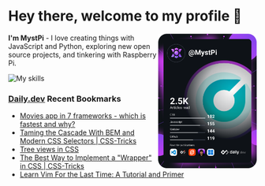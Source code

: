# Hey there, welcome to my profile 👋

<a href="https://app.daily.dev/MystPi"><img src="https://github.com/MystPi/MystPi/blob/main/devcard.svg" width="200" alt="MystPi's Dev Card" align="right"/></a>

**I'm MystPi** - I love creating things with JavaScript and Python, exploring new open source projects, and tinkering with Raspberry Pi.

![My skills](https://skillicons.dev/icons?i=svelte,js,html,css,py,raspberrypi,react,tailwind)

### [Daily.dev](https://daily.dev) Recent Bookmarks
<!-- daily.dev BOOKMARKS:START -->
- [Movies app in 7 frameworks - which is fastest and why?](https://app.daily.dev/posts/n-vv83XEz?utm_source=rss&utm_medium=bookmarks&utm_campaign=Itr6mLfRdMms0HCyePtl9)
- [Taming the Cascade With BEM and Modern CSS Selectors | CSS-Tricks](https://app.daily.dev/posts/TLouwcr2a?utm_source=rss&utm_medium=bookmarks&utm_campaign=Itr6mLfRdMms0HCyePtl9)
- [Tree views in CSS](https://app.daily.dev/posts/AVezoul6G?utm_source=rss&utm_medium=bookmarks&utm_campaign=Itr6mLfRdMms0HCyePtl9)
- [The Best Way to Implement a &quot;Wrapper&quot; in CSS | CSS-Tricks](https://app.daily.dev/posts/MZx--TEyP?utm_source=rss&utm_medium=bookmarks&utm_campaign=Itr6mLfRdMms0HCyePtl9)
- [Learn Vim For the Last Time: A Tutorial and Primer](https://app.daily.dev/posts/faCLszcT3?utm_source=rss&utm_medium=bookmarks&utm_campaign=Itr6mLfRdMms0HCyePtl9)
<!-- daily.dev BOOKMARKS:END -->
